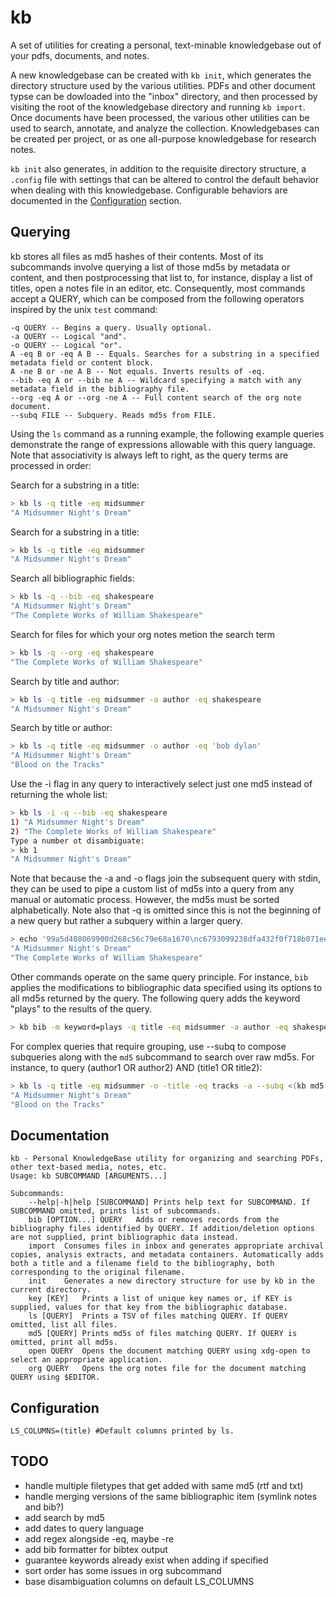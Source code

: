 # kb
A set of utilities for creating a personal, text-minable knowledgebase out of your pdfs, documents, and notes.

A new knowledgebase can be created with `kb init`, which generates the directory structure used by the various utilities. PDFs and other document typse can be dowloaded into the "inbox" directory, and then processed by visiting the root of the knowledgebase directory and running `kb import`. Once documents have been processed, the various other utilities can be used to search, annotate, and analyze the collection. Knowledgebases can be created per project, or as one all-purpose knowledgebase for research notes.

`kb init` also generates, in addition to the requisite directory structure, a `.config` file with settings that can be altered to control the default behavior when dealing with this knowledgebase. Configurable behaviors are documented in the [Configuration](#configuration) section.

## Querying
kb stores all files as md5 hashes of their contents. Most of its subcommands involve querying a list of those md5s by metadata or content, and then postprocessing that list to, for instance, display a list of titles, open a notes file in an editor, etc. Consequently, most commands accept a QUERY, which can be composed from the following operators inspired by the unix `test` command:

```
-q QUERY -- Begins a query. Usually optional.
-a QUERY -- Logical "and".
-o QUERY -- Logical "or".
A -eq B or -eq A B -- Equals. Searches for a substring in a specified metadata field or content block.
A -ne B or -ne A B -- Not equals. Inverts results of -eq.
--bib -eq A or --bib ne A -- Wildcard specifying a match with any metadata field in the bibliography file.
--org -eq A or --org -ne A -- Full content search of the org note document.
--subq FILE -- Subquery. Reads md5s from FILE.
```

Using the `ls` command as a running example, the following example queries demonstrate the range of expressions allowable with this query language. Note that associativity is always left to right, as the query terms are processed in order:

Search for a substring in a title:
```zsh
> kb ls -q title -eq midsummer
"A Midsummer Night's Dream"
```

Search for a substring in a title:
```zsh
> kb ls -q title -eq midsummer
"A Midsummer Night's Dream"
```

Search all bibliographic fields:
```zsh
> kb ls -q --bib -eq shakespeare
"A Midsummer Night's Dream"
"The Complete Works of William Shakespeare"
```

Search for files for which your org notes metion the search term
```zsh
> kb ls -q --org -eq shakespeare
"The Complete Works of William Shakespeare"
```

Search by title and author:
```zsh
> kb ls -q title -eq midsummer -a author -eq shakespeare
"A Midsummer Night's Dream"
```

Search by title or author:
```zsh
> kb ls -q title -eq midsummer -o author -eq 'bob dylan'
"A Midsummer Night's Dream"
"Blood on the Tracks"
```

Use the -i flag in any query to interactively select just one md5 instead of returning the whole list:
```zsh
> kb ls -i -q --bib -eq shakespeare
1) "A Midsummer Night's Dream"
2) "The Complete Works of William Shakespeare"
Type a number ot disambiguate:
> kb 1
"A Midsummer Night's Dream"
```

Note that because the -a and -o flags join the subsequent query with stdin, they can be used to pipe a custom list of md5s into a query from any manual or automatic process. However, the md5s must be sorted alphabetically. Note also that -q is omitted since this is not the beginning of a new query but rather a subquery within a larger query.

```zsh
> echo '99a5d408069900d268c56c79e68a1670\nc6793099238dfa432f0f718b071ee8a5' | sort | kb ls -a
"A Midsummer Night's Dream"
"The Complete Works of William Shakespeare"
```

Other commands operate on the same query principle. For instance, `bib` applies the modifications to bibliographic data specified using its options to all md5s returned by the query. The following query adds the keyword "plays" to the results of the query.

```zsh
> kb bib -m keyword=plays -q title -eq midsummer -a author -eq shakespeare
```

For complex queries that require grouping, use --subq to compose subqueries along with the `md5` subcommand to search over raw md5s. For instance, to query (author1 OR author2) AND (title1 OR title2):
```zsh
> kb ls -q title -eq midsummer -o -title -eq tracks -a --subq <(kb md5 -q author -eq 'bob dylan' -o author -eq shakespeare)
"A Midsummer Night's Dream"
"Blood on the Tracks"
```
## Documentation
```
kb - Personal KnowledgeBase utility for organizing and searching PDFs, other text-based media, notes, etc.
Usage: kb SUBCOMMAND [ARGUMENTS...]

Subcommands:
	--help|-h|help [SUBCOMMAND]	Prints help text for SUBCOMMAND. If SUBCOMMAND omitted, prints list of subcommands.
	bib [OPTION...] QUERY	Adds or removes records from the bibliography files identified by QUERY. If addition/deletion options are not supplied, print bibliographic data instead.
	import 	Consumes files in inbox and generates appropriate archival copies, analysis extracts, and metadata containers. Automatically adds both a title and a filename field to the bibliography, both corresponding to the original filename.
	init 	Generates a new directory structure for use by kb in the current directory.
	key [KEY]	Prints a list of unique key names or, if KEY is supplied, values for that key from the bibliographic database.
	ls [QUERY]	Prints a TSV of files matching QUERY. If QUERY omitted, list all files.
	md5 [QUERY]	Prints md5s of files matching QUERY. If QUERY is omitted, print all md5s.
	open QUERY	Opens the document matching QUERY using xdg-open to select an appropriate application.
	org QUERY	Opens the org notes file for the document matching QUERY using $EDITOR.
```
## Configuration
```
LS_COLUMNS=(title) #Default columns printed by ls.
```
## TODO
- handle multiple filetypes that get added with same md5 (rtf and txt)
- handle merging versions of the same bibliographic item (symlink notes and bib?)
- add search by md5
- add dates to query language
- add regex alongside -eq, maybe -re
- add bib formatter for bibtex output
- guarantee keywords already exist when adding if specified
- sort order has some issues in org subcommand
- base disambiguation columns on default LS_COLUMNS
